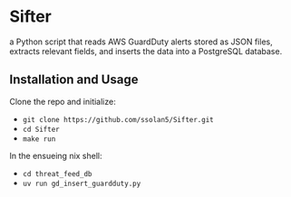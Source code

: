 # Sifter
a Python script that reads AWS GuardDuty alerts stored as JSON files, extracts relevant fields, and inserts the data into a PostgreSQL database.

## Installation and Usage

Clone the repo and initialize:

 - `git clone https://github.com/ssolan5/Sifter.git`
 - `cd Sifter`
 - `make run`

In the ensueing nix shell:
 
 - `cd threat_feed_db`
 - `uv run gd_insert_guardduty.py`


